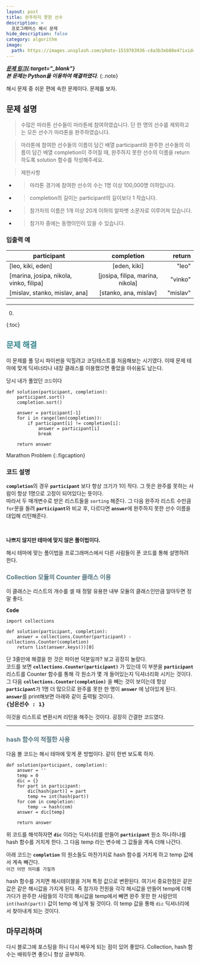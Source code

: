```yaml
---
layout: post
title: 완주하지 못한 선수
description: >
  프로그래머스 해시 문제
hide_description: false
category: algorithm
image:
  path: https://images.unsplash.com/photo-1519703936-c4a3b3eb88e4?ixid=MXwxMjA3fDB8MHxwaG90by1wYWdlfHx8fGVufDB8fHw%3D&ixlib=rb-1.2.1&auto=format&fit=crop&w=1950&q=80
---
```


***[문제 링크](https://programmers.co.kr/learn/courses/30/lessons/42576){:target="_blank"}***<br>
***본 문제는 Python을 이용하여 해결하였다.***
{:.note}

해시 문제 중 쉬운 편에 속한 문제이다. 문제를 보자.


## 문제 설명
>수많은 마라톤 선수들이 마라톤에 참여하였습니다. 단 한 명의 선수를 제외하고는 모든 선수가 마라톤을 완주하였습니다.

>마라톤에 참여한 선수들의 이름이 담긴 배열 participant와 완주한 선수들의 이름이 담긴 배열 completion이 주어질 때,
>완주하지 못한 선수의 이름을 return 하도록 solution 함수를 작성해주세요.

>제한사항
*   >마라톤 경기에 참여한 선수의 수는 1명 이상 100,000명 이하입니다.
*   >completion의 길이는 participant의 길이보다 1 작습니다.
*   >참가자의 이름은 1개 이상 20개 이하의 알파벳 소문자로 이루어져 있습니다.
*   >참가자 중에는 동명이인이 있을 수 있습니다.

### 입출력 예

participant|completion|return
---|:---:|---:
[leo, kiki, eden]|[eden, kiki]|"leo"
[marina, josipa, nikola, vinko, filipa]|[josipa, filipa, marina, nikola]|"vinko"
[mislav, stanko, mislav, ana]|[stanko, ana, mislav]|"mislav"

<hr>

0. 
{:toc}

## <span style="color:#3a8791;">문제 해결</span>

이 문제를 풀 당시 파이썬을 익힐려고 코딩테스트를 처음해보는 시기였다. 이때 문제 테마에 맞게 딕셔너리나 내장 클래스를 이용했으면 좋았을 아쉬움도 남는다.

당시 내가 풀었던 `코드`이다

<pre><code class="python">def solution(participant, completion):
    participant.sort()
    completion.sort()

    answer = participant[-1]
    for i in range(len(completion)):
        if participant[i] != completion[i]:
            answer = participant[i]
            break

    return answer
</code></pre>
Marathon Problem
{:.figcaption}

### 코드 설명

<strong>`completion`</strong>의 경우 <strong>`participant`</strong> 보다 항상 크기가 1이 작다. 그 뜻은 완주를 못하는 사람이 항상 1명으로 고정이 되어있다는 뜻이다.
<br>따라서 두 매개변수로 받은 리스트들을 `sorting` 해준다. 그 다음 완주자 리스트 수만큼 `for`문을 돌려 <strong>`participant`</strong>와 비교 후, 
다르다면 <strong>`answer`</strong>에 완주하지 못한 선수 이름을 대입해 리턴해준다.

<br>

**나쁘지 않지만 테마에 맞지 않은 풀이법이다.**

해시 테마에 맞는 풀이법을 프로그래머스에서 다른 사람들이 푼 코드를 통해 설명하려 한다.

### <span style="color:#557680;">Collection 모듈의 Counter 클래스 이용</span>

이 클래스는 리스트의 개수를 셀 때 정말 유용한 내부 모듈의 클래스인만큼 알아두면 정말 좋다.

<strong><span style="font-size:larger;">`Code`</span></strong>

<pre><code class="python">import collections

def solution(participant, completion):
    answer = collections.Counter(participant) - collections.Counter(completion)
    return list(answer.keys())[0]
</code></pre>

단 3줄만에 해결을 한 것은 파이썬 덕분일까? 보고 굉장히 놀랐다. <br>
코드를 보면 <strong>`collections.Counter(participant)`</strong> 가 있는데 이 부분을 <strong>`participant`</strong> 리스트를 Counter 함수를 통해 각 원소가 몇 개 들어있는지 딕셔너리화 시키는 것이다.<br>
그 다음 <strong>`collections.Counter(completion)`</strong> 을 빼는 것이 보이는데 항상 <strong>`participant`</strong>가 1명 더 많으므로 완주를 못한 한 명이 <strong>`answer`</strong> 에 남아있게 된다. <strong>`answer`</strong>를 print해보면 아래와 같이 출력될 것이다. <br>
<span style="font-size:larger; font-weight:bold;">`{남은선수 : 1}`</span>
<br>

이것을 리스트로 변환시켜 리턴을 해주는 것이다. 굉장히 간결한 코드였다. 

---

### <span style="color:#557680;">hash 함수의 적절한 사용</span>

다음 볼 코드는 해시 테마에 맞게 푼 방법이다. 같이 한번 보도록 하자.

<pre><code class="python">def solution(participant, completion):
    answer = ''
    temp = 0
    dic = {}
    for part in participant:
        dic[hash(part)] = part
        temp += int(hash(part))
    for com in completion:
        temp -= hash(com)
    answer = dic[temp]

    return answer
</code></pre>

위 코드를 해석하자면 <strong>`dic`</strong> 이라는 딕셔너리를 만들어 <strong>`participant`</strong> 원소 하나하나를 hash 함수를 거치게 한다. 그 다음 temp 라는 변수에 그 값들을 계속 더해
나간다. <br>

아래 코드는 <strong>`completion`</strong> 의 원소들도 마찬가지로 hash 함수를 거치게 하고 temp 값에서 계속 빼간다. <br>`이건 어떤 의미를 가질까`<br>

hash 함수를 거치면 해시테이블을 거쳐 특정 값으로 변환된다. 여기서 중요한점은 같은 값은 같은 해시값을 가지게 된다. 즉 참가자 전원을 각각 해시값을 만들어 temp에 더해가다가 
완주한 사람들의 각각의 해시값을 temp에서 빼면 완주 못한 한 사람만의 `int(hash(part))` 값이 temp 에 남게 될 것이다. 이 temp 값을 통해 `dic` 딕셔너리에서 찾아내게 되는 것이다.

## 마무리하며

다시 블로그에 포스팅을 하니 다시 배우게 되는 점이 있어 좋았다. Collection, hash 함수는 배워두면 좋으니 항상 공부하자.
